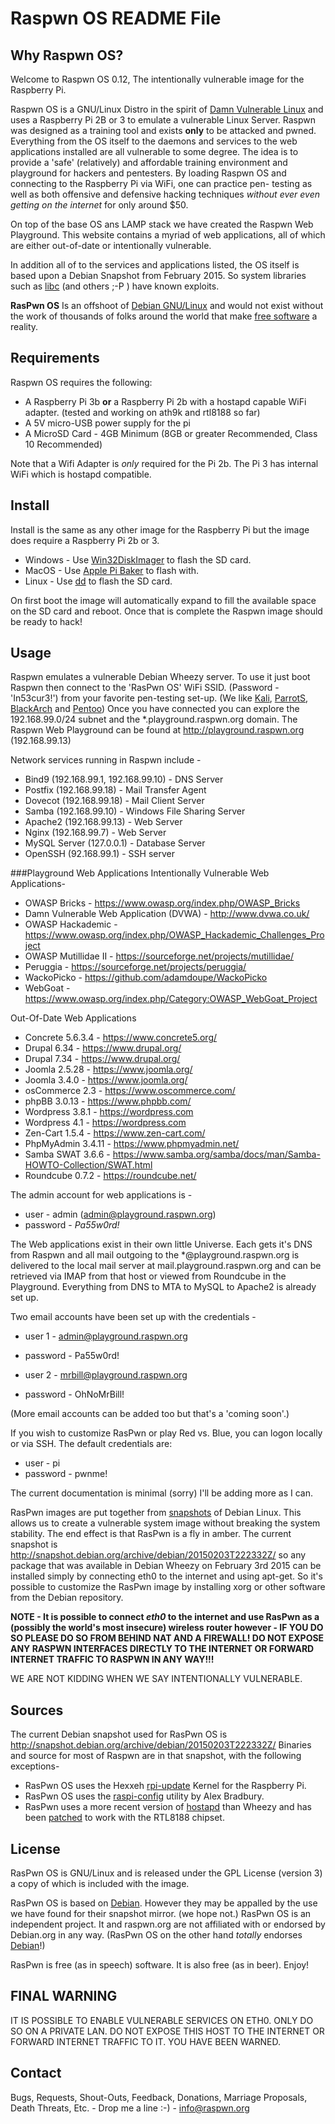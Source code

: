 Raspwn OS README File
==============

Why Raspwn OS?
-------------

Welcome to Raspwn OS 0.12, The intentionally vulnerable image for the Raspberry Pi.

Raspwn OS is a GNU/Linux Distro in the spirit of [Damn Vulnerable Linux](https://distrowatch.com/table.php?distribution=dvl) and uses a Raspberry Pi 2B or 3 to emulate a vulnerable Linux Server.
Raspwn was designed as a training tool and exists **only** to be attacked and pwned. Everything from the OS itself to the daemons and services 
to the web applications installed are all vulnerable to some degree. The idea is to provide a 'safe' (relatively) and affordable training 
environment and playground for hackers and pentesters. By loading Raspwn OS and connecting to the Raspberry Pi via WiFi, one can practice pen-
testing as well as both offensive and defensive hacking techniques *without ever even getting on the internet* for only around $50.

On top of the base OS ans LAMP stack we have created the Raspwn Web Playground. This website contains a myriad of web applications, all of which are 
either out-of-date or intentionally vulnerable. 

In addition all of to the services and applications listed, the OS itself is based upon a Debian Snapshot from February 2015. So system libraries such 
as [libc](https://cve.mitre.org/cgi-bin/cvename.cgi?name=cve-2015-0235) (and others ;-P ) have known exploits.

**RasPwn OS** Is an offshoot of [Debian GNU/Linux](http://debian.org) and would not exist without the work of thousands of folks around the world that make
[free software](http://fsf.org) a reality.  

Requirements
-------------

Raspwn OS requires the following:

* A Raspberry Pi 3b **or** a Raspberry Pi 2b with a hostapd capable WiFi adapter. (tested and working on ath9k and rtl8188 so far)
* A 5V micro-USB power supply for the pi
* A MicroSD Card - 4GB Minimum (8GB or greater Recommended, Class 10 Recommended) 

Note that a Wifi Adapter is *only* required for the Pi 2b. The Pi 3 has internal WiFi which is hostapd compatible.
 
Install
-------------

Install is the same as any other image for the Raspberry Pi but the image does require a Raspberry Pi 2b or 3.

* Windows - Use [Win32DiskImager](http://sourceforge.net/projects/win32diskimager/) to flash the SD card.
* MacOS - Use [Apple Pi Baker](http://www.tweaking4all.com/hardware/raspberry-pi/macosx-apple-pi-baker/) to flash with.
* Linux - Use [dd](http://elinux.org/RPi_Easy_SD_Card_Setup) to flash the SD card.

On first boot the image will automatically expand to fill the available space on the SD card and reboot. Once that is complete the Raspwn 
image should be ready to hack!



Usage
-------------

Raspwn emulates a vulnerable Debian Wheezy server. To use it just boot Raspwn then connect to the 'RasPwn OS' WiFi SSID. (Password - 'In53cur3!')
from your favorite pen-testing set-up. (We like [Kali](https://www.kali.org/), [ParrotS](https://www.parrotsec.org/), [BlackArch](https://blackarch.org/) and [Pentoo](http://www.pentoo.ch/)) 
Once you have connected you can explore the 192.168.99.0/24 subnet and the *.playground.raspwn.org domain. The Raspwn Web Playground can be found 
at http://playground.raspwn.org (192.168.99.13)

Network services running in Raspwn include -
* Bind9 (192.168.99.1, 192.168.99.10) - DNS Server
* Postfix (192.168.99.18) - Mail Transfer Agent
* Dovecot (192.168.99.18) - Mail Client Server
* Samba (192.168.99.10) - Windows File Sharing Server
* Apache2 (192.168.99.13) - Web Server 
* Nginx (192.168.99.7) - Web Server
* MySQL Server (127.0.0.1) - Database Server
* OpenSSH (92.168.99.1) - SSH server


###Playground Web Applications
Intentionally Vulnerable Web Applications-
* OWASP Bricks - https://www.owasp.org/index.php/OWASP_Bricks
* Damn Vulnerable Web Application (DVWA) - http://www.dvwa.co.uk/
* OWASP Hackademic - https://www.owasp.org/index.php/OWASP_Hackademic_Challenges_Project
* OWASP Mutillidae II - https://sourceforge.net/projects/mutillidae/
* Peruggia - https://sourceforge.net/projects/peruggia/
* WackoPicko - https://github.com/adamdoupe/WackoPicko
* WebGoat - https://www.owasp.org/index.php/Category:OWASP_WebGoat_Project

Out-Of-Date Web Applications
* Concrete 5.6.3.4 - https://www.concrete5.org/
* Drupal 6.34 - https://www.drupal.org/
* Drupal 7.34 - https://www.drupal.org/
* Joomla 2.5.28 - https://www.joomla.org/
* Joomla 3.4.0 - https://www.joomla.org/
* osCommerce 2.3 - https://www.oscommerce.com/
* phpBB 3.0.13 - https://www.phpbb.com/
* Wordpress 3.8.1 - https://wordpress.com
* Wordpress 4.1 - https://wordpress.com
* Zen-Cart 1.5.4 - https://www.zen-cart.com/
* PhpMyAdmin 3.4.11 - https://www.phpmyadmin.net/
* Samba SWAT 3.6.6 - https://www.samba.org/samba/docs/man/Samba-HOWTO-Collection/SWAT.html
* Roundcube 0.7.2 - https://roundcube.net/

The admin account for web applications is -

* user - admin (admin@playground.raspwn.org)
* password - *Pa55w0rd!*

The Web applications exist in their own little Universe. Each gets it's DNS from Raspwn and all mail outgoing to the *@playground.raspwn.org 
is delivered to the local mail server at mail.playground.raspwn.org and can be retrieved via IMAP from that host or viewed from Roundcube in 
the Playground. Everything from DNS to MTA to MySQL to Apache2 is already set up.

Two email accounts have been set up with the credentials -

* user 1 - admin@playground.raspwn.org
* password - Pa55w0rd!

* user 2 - mrbill@playground.raspwn.org
* password - OhNoMrBill!

(More email accounts can be added too but that's a 'coming soon'.)

If you wish to customize RasPwn or play Red vs. Blue, you can logon locally or via SSH. The default credentials are:

* user - pi
* password - pwnme!


The current documentation is minimal (sorry) I'll be adding more as I can. 

RasPwn images are put together from [snapshots](http://snapshot.debian.org/) of Debian Linux. This allows us to create a vulnerable system 
image without breaking the system stability. The end effect is that RasPwn is a fly in amber. The current snapshot is 
http://snapshot.debian.org/archive/debian/20150203T222332Z/ so any package that was available in Debian Wheezy on February 3rd 2015 can be 
installed simply by connecting eth0 to the internet and using apt-get. So it's possible to customize the RasPwn image by installing xorg or 
other software from the Debian repository. 

**NOTE - It is possible to connect *eth0* to the internet and use RasPwn as a (possibly the world's most insecure) wireless router however - 
IF YOU DO SO PLEASE DO SO FROM BEHIND NAT AND A FIREWALL! DO NOT EXPOSE ANY RASPWN INTERFACES DIRECTLY TO THE INTERNET OR FORWARD INTERNET 
TRAFFIC TO RASPWN IN ANY WAY!!!** 

WE ARE NOT KIDDING WHEN WE SAY INTENTIONALLY VULNERABLE. 

Sources
-------------
The current Debian snapshot used for RasPwn OS is http://snapshot.debian.org/archive/debian/20150203T222332Z/ Binaries and source for most of 
Raspwn are in that snapshot, with the following exceptions-

* RasPwn OS uses the Hexxeh [rpi-update](https://github.com/Hexxeh/rpi-update) Kernel for the Raspberry Pi.
* RasPwn OS uses the [raspi-config](https://github.com/asb/raspi-config) utility by Alex Bradbury.
* RasPwn uses a more recent version of [hostapd](https://w1.fi/hostapd/) than Wheezy and has been [patched](https://github.com/jekader/hostapd-rtl) to work with the RTL8188 chipset.



License
-------------
RasPwn OS is GNU/Linux and is released under the GPL License (version 3) a copy of which is included with the image. 

RasPwn OS is based on [Debian](http://debian.org). However they may be appalled by the use we have found for their snapshot mirror. (we hope not.)
RasPwn OS is an independent project. It and raspwn.org are not affiliated with or endorsed by Debian.org in any way. (RasPwn OS on the other hand 
*totally* endorses [Debian](http://debian.org)!)

RasPwn is free (as in speech) software. It is also free (as in beer). Enjoy!


FINAL WARNING
-------------
IT IS POSSIBLE TO ENABLE VULNERABLE SERVICES ON ETH0. ONLY DO SO ON A PRIVATE LAN. DO NOT EXPOSE THIS HOST TO THE INTERNET OR FORWARD INTERNET 
TRAFFIC TO IT. YOU HAVE BEEN WARNED. 

Contact
-------------

Bugs, Requests, Shout-Outs, Feedback, Donations, Marriage Proposals, Death Threats, Etc. - Drop me a line :-)  -  info@raspwn.org
